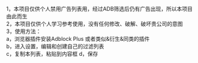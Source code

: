1，本项目仅供个人禁用广告列表用，经过ADB筛选后仍有广告出现，所以本项目由此而生  
2，本项目仅供个人学习参考使用，没有任何修改、破解、破坏贵公司的意图  
3，使用方法：  
	a，浏览器插件安装Adblock Plus 或者类似&衍生&同类的插件  
	b，进入设置，编辑和创建自己的过滤列表  
	c，复制本列表，粘贴到内容框 
	d，保存  
